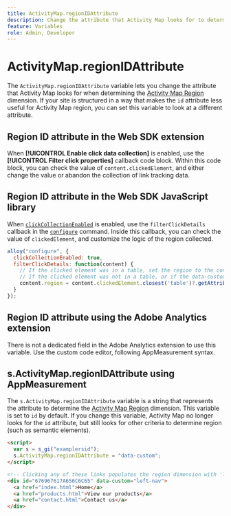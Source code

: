 ```yaml
---
title: ActivityMap.regionIDAttribute
description: Change the attribute that Activity Map looks for to determine the region.
feature: Variables
role: Admin, Developer
---
```

# ActivityMap.regionIDAttribute

The `ActivityMap.regionIDAttribute` variable lets you change the attribute that Activity Map looks for when determining the [Activity Map Region](/help/components/dimensions/activity-map-region.md) dimension. If your site is structured in a way that makes the `id` attribute less useful for Activity Map region, you can set this variable to look at a different attribute.

## Region ID attribute in the Web SDK extension

When **[!UICONTROL Enable click data collection]** is enabled, use the **[!UICONTROL Filter click properties]** callback code block. Within this code block, you can check the value of `content.clickedElement`, and either change the value or abandon the collection of link tracking data.

## Region ID attribute in the Web SDK JavaScript library

When [`clickCollectionEnabled`](https://experienceleague.adobe.com/en/docs/experience-platform/web-sdk/commands/configure/clickcollectionenabled) is enabled, use the `filterClickDetails` callback in the [`configure`](https://experienceleague.adobe.com/en/docs/experience-platform/web-sdk/commands/configure/overview) command. Inside this callback, you can check the value of `clickedElement`, and customize the logic of the region collected.

```js
alloy("configure", {
  clickCollectionEnabled: true,
  filterClickDetails: function(content) {
    // If the clicked element was in a table, set the region to the contents of the data-custom attribute
    // If the clicked element was not in a table, or if the data-custom attribute doesn't exist, leave region as-is
    content.region = content.clickedElement.closest('table')?.getAttribute('data-custom') || content.region;
  }
});
```

## Region ID attribute using the Adobe Analytics extension

There is not a dedicated field in the Adobe Analytics extension to use this variable. Use the custom code editor, following AppMeasurement syntax.

## s.ActivityMap.regionIDAttribute using AppMeasurement

The `s.ActivityMap.regionIDAttribute` variable is a string that represents the attribute to determine the [Activity Map Region](/help/components/dimensions/activity-map-region.md) dimension. This variable is set to `id` by default. If you change this variable, Activity Map no longer looks for the `id` attribute, but still looks for other criteria to determine region (such as semantic elements).

```html
<script>
  var s = s_gi("examplersid");
  s.ActivityMap.regionIDAttribute = "data-custom";
</script>

<!-- Clicking any of these links populates the region dimension with 'left-nav' -->
<div id="676967617A656C6C65" data-custom="left-nav">
  <a href="index.html">Home</a>
  <a href="products.html">View our products</a>
  <a href="contact.html">Contact us</a>
</div>
```
